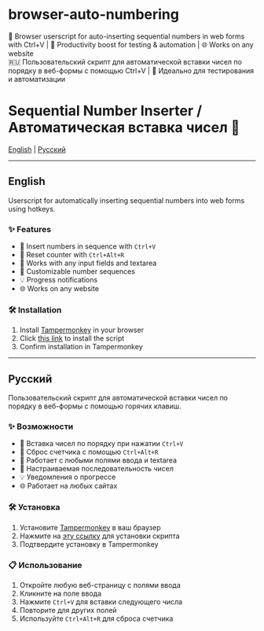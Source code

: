 # browser-auto-numbering
🔢 Browser userscript for auto-inserting sequential numbers in web forms with Ctrl+V | 🚀 Productivity boost for testing &amp; automation | 🌐 Works on any website  
🇷🇺 Пользовательский скрипт для автоматической вставки чисел по порядку в веб-формы с помощью Ctrl+V | 🎯 Идеально для тестирования и автоматизации


# Sequential Number Inserter / Автоматическая вставка чисел 🔢

[English](#english) | [Русский](#русский)

---

## English

Userscript for automatically inserting sequential numbers into web forms using hotkeys.

### ✨ Features
- 🚀 Insert numbers in sequence with `Ctrl+V`
- 🔄 Reset counter with `Ctrl+Alt+R`
- 📝 Works with any input fields and textarea
- 🎯 Customizable number sequences
- 💡 Progress notifications
- 🌐 Works on any website

### 🛠 Installation
1. Install [Tampermonkey](https://www.tampermonkey.net/) in your browser
2. Click [this link](link) to install the script
3. Confirm installation in Tampermonkey

---

## Русский

Пользовательский скрипт для автоматической вставки чисел по порядку в веб-формы с помощью горячих клавиш.

### ✨ Возможности
- 🚀 Вставка чисел по порядку при нажатии `Ctrl+V`
- 🔄 Сброс счетчика с помощью `Ctrl+Alt+R`
- 📝 Работает с любыми полями ввода и textarea
- 🎯 Настраиваемая последовательность чисел
- 💡 Уведомления о прогрессе
- 🌐 Работает на любых сайтах

### 🛠 Установка
1. Установите [Tampermonkey](https://www.tampermonkey.net/) в ваш браузер
2. Нажмите на [эту ссылку](ссылка) для установки скрипта
3. Подтвердите установку в Tampermonkey

### 📋 Использование
1. Откройте любую веб-страницу с полями ввода
2. Кликните на поле ввода
3. Нажмите `Ctrl+V` для вставки следующего числа
4. Повторите для других полей
5. Используйте `Ctrl+Alt+R` для сброса счетчика
